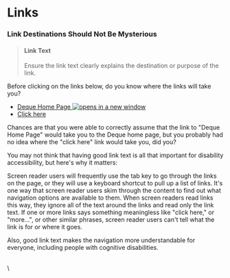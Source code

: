 # Links

### Link Destinations Should Not Be Mysterious

> #### Link Text
>
> Ensure the link text clearly explains the destination or purpose of the link.

Before clicking on the links below, do you know where the links will take you?

* [Deque Home Page ![opens in a new window](https://dequeuniversity.com/assets/images/template/courses2014/new-window.png)](http://www.deque.com/?__hstc=213731083.24f6fe5809ad34e10491c5903ab1c04c.1733154076120.1737533124413.1737613514398.16&__hssc=213731083.25.1737613514398&__hsfp=2835467256)
* [Click here](https://dequeuniversity.com/assets/html/clickhere.html)

Chances are that you were able to correctly assume that the link to "Deque Home Page" would take you to the Deque home page, but you probably had no idea where the "click here" link would take you, did you?&#x20;

You may not think that having good link text is all that important for disability accessibility, but here's why it matters:

Screen reader users will frequently use the tab key to go through the links on the page, or they will use a keyboard shortcut to pull up a list of links. It's one way that screen reader users skim through the content to find out what navigation options are available to them. When screen readers read links this way, they ignore all of the text around the links and read only the link text. If one or more links says something meaningless like "click here," or "more...", or other similar phrases, screen reader users can't tell what the link is for or where it goes.

Also, good link text makes the navigation more understandable for everyone, including people with cognitive disabilities.

\
\
